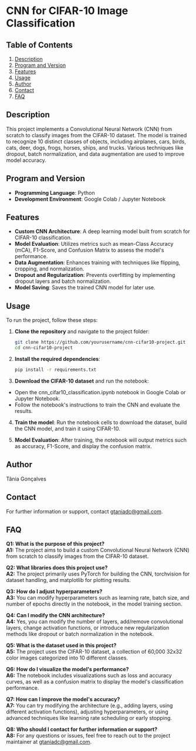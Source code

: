# CNN for CIFAR-10 Image Classification

## Table of Contents
1. [Description](#description)
2. [Program and Version](#program-and-version)
3. [Features](#features)
4. [Usage](#usage)
5. [Author](#author)
6. [Contact](#contact)
7. [FAQ](#faq)

## Description
This project implements a Convolutional Neural Network (CNN) from scratch to classify images from the CIFAR-10 dataset. The model is trained to recognize 10 distinct classes of objects, including airplanes, cars, birds, cats, deer, dogs, frogs, horses, ships, and trucks. Various techniques like dropout, batch normalization, and data augmentation are used to improve model accuracy.

## Program and Version
- **Programming Language**: Python
- **Development Environment**: Google Colab / Jupyter Notebook

## Features
- **Custom CNN Architecture**: A deep learning model built from scratch for CIFAR-10 classification.
- **Model Evaluation**: Utilizes metrics such as mean-Class Accuracy (mCA), F1-Score, and Confusion Matrix to assess the model's performance.
- **Data Augmentation**: Enhances training with techniques like flipping, cropping, and normalization.
- **Dropout and Regularization**: Prevents overfitting by implementing dropout layers and batch normalization.
- **Model Saving**: Saves the trained CNN model for later use.

## Usage
To run the project, follow these steps:

1. **Clone the repository** and navigate to the project folder:
   ```bash
   git clone https://github.com/yourusername/cnn-cifar10-project.git
   cd cnn-cifar10-project
   ```
2. **Install the required dependencies**:
   ```bash
   pip install -r requirements.txt
   ```

3. **Download the CIFAR-10 dataset** and run the notebook:
- Open the cnn_cifar10_classification.ipynb notebook in Google Colab or Jupyter Notebook.
- Follow the notebook's instructions to train the CNN and evaluate the results.

4. **Train the model**: Run the notebook cells to download the dataset, build the CNN model, and train it using CIFAR-10.

5. **Model Evaluation**: After training, the notebook will output metrics such as accuracy, F1-Score, and display the confusion matrix.

## Author
Tânia Gonçalves

## Contact
For further information or support, contact [gtaniadc@gmail.com](mailto:gtaniadc@gmail.com).

## FAQ

**Q1: What is the purpose of this project?**  
**A1:** The project aims to build a custom Convolutional Neural Network (CNN) from scratch to classify images from the CIFAR-10 dataset.

**Q2: What libraries does this project use?**  
**A2:** The project primarily uses PyTorch for building the CNN, torchvision for dataset handling, and matplotlib for plotting results.

**Q3: How do I adjust hyperparameters?**  
**A3:** You can modify hyperparameters such as learning rate, batch size, and number of epochs directly in the notebook, in the model training section.

**Q4: Can I modify the CNN architecture?**  
**A4:** Yes, you can modify the number of layers, add/remove convolutional layers, change activation functions, or introduce new regularization methods like dropout or batch normalization in the notebook.

**Q5: What is the dataset used in this project?**  
**A5:** The project uses the CIFAR-10 dataset, a collection of 60,000 32x32 color images categorized into 10 different classes.

**Q6: How do I visualize the model's performance?**  
**A6:** The notebook includes visualizations such as loss and accuracy curves, as well as a confusion matrix to display the model's classification performance.

**Q7: How can I improve the model's accuracy?**  
**A7:** You can try modifying the architecture (e.g., adding layers, using different activation functions), adjusting hyperparameters, or using advanced techniques like learning rate scheduling or early stopping.

**Q8: Who should I contact for further information or support?**  
**A8:** For any questions or issues, feel free to reach out to the project maintainer at [gtaniadc@gmail.com](mailto:gtaniadc@gmail.com).
